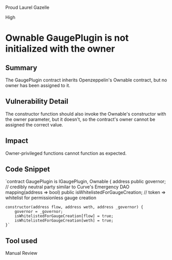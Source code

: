 Proud Laurel Gazelle

High

# Ownable GaugePlugin is not initialized with the owner

## Summary
The GaugePlugin contract inherits Openzeppelin's Ownable contract, but no owner has been assigned to it.

## Vulnerability Detail
The constructor function should also invoke the Ownable's constructor with the owner parameter, but it doesn't, so the contract's owner cannot be assigned the correct value.

## Impact
Owner-privileged functions cannot function as expected.
## Code Snippet
`contract GaugePlugin is IGaugePlugin, Ownable {
    address public governor; // credibly neutral party similar to Curve's Emergency DAO
    mapping(address => bool) public isWhitelistedForGaugeCreation; // token => whitelist for permissionless gauge creation

    constructor(address flow, address weth, address _governor) {
        governor = _governor;
        isWhitelistedForGaugeCreation[flow] = true;
        isWhitelistedForGaugeCreation[weth] = true;
    }`
## Tool used

Manual Review
